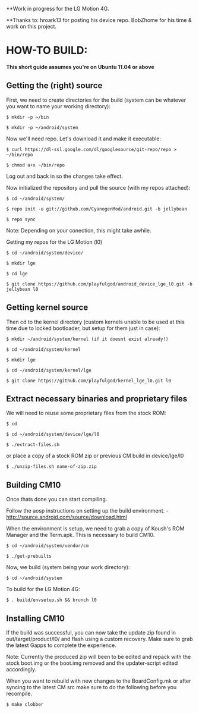 **Work in progress for the LG Motion 4G.

**Thanks to:
    hroark13 for posting his device repo.
	BobZhome for his time & work on this project.



HOW-TO BUILD:
=============

**This short guide assumes you're on Ubuntu 11.04 or above**

Getting the (right) source
--------------------------

First, we need to create directories for the build (system can be whatever you want to name your working directory):

    $ mkdir -p ~/bin

    $ mkdir -p ~/android/system

Now we'll need repo. Let's download it and make it executable:

    $ curl https://dl-ssl.google.com/dl/googlesource/git-repo/repo > ~/bin/repo

    $ chmod a+x ~/bin/repo

Log out and back in so the changes take effect.

Now initialized the repository and pull the source (with my repos attached):

    $ cd ~/android/system/
    
    $ repo init -u git://github.com/CyanogenMod/android.git -b jellybean
    
    $ repo sync

Note: Depending on your conection, this might take awhile.

Getting my repos for the LG Motion (l0)
	
	$ cd ~/android/system/device/

	$ mkdir lge

	$ cd lge

	$ git clone https://github.com/playfulgod/android_device_lge_l0.git -b jellybean l0


Getting kernel source
---------------------

Then cd to the kernel directory (custom kernels unable to be used at this time due to locked bootloader, but setup for them just in case):

	$ mkdir ~/android/system/kernel (if it doesnt exist already!)

	$ cd ~/android/system/kernel

	$ mkdir lge

	$ cd ~/android/system/kernel/lge

	$ git clone https://github.com/playfulgod/kernel_lge_l0.git l0

Extract necessary binaries and proprietary files 
------------------------------------------------

We will need to reuse some proprietary files from the stock ROM:

    $ cd
    
    $ cd ~/android/system/device/lge/l0
    
    $ ./extract-files.sh

or place a copy of a stock ROM zip or previous CM build in device/lge/l0

	$ ./unzip-files.sh name-of-zip.zip

Building CM10
-------------
Once thats done you can start compiling.

Follow the aosp instructions on setting up the build environment. - http://source.android.com/source/download.html

When the environment is setup, we need to grab a copy of Koush's ROM Manager and the Term.apk. This is necessary to build CM10.

    $ cd ~/android/system/vendor/cm

    $ ./get-prebuilts

Now, we build (system being your work directory):

    $ cd ~/android/system

To build for the LG Motion 4G:
    
    $ . build/envsetup.sh && brunch l0


Installing CM10
---------------
If the build was successful, you can now take the update zip found in out/target/product/l0/ and flash using a custom recovery. Make sure to grab the latest Gapps to complete the experience.

Note: Currently the produced zip will been to be edited and repack with the stock boot.img or the boot.img removed and the updater-script edited accordingly.

When you want to rebuild with new changes to the BoardConfig.mk or after syncing to the latest CM src make sure to do the following before you recompile.

    $ make clobber



